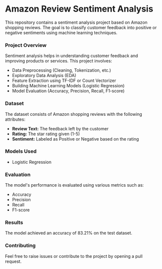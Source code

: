 # **Amazon Review Sentiment Analysis**
This repository contains a sentiment analysis project based on Amazon shopping reviews. The goal is to classify customer feedback into positive or negative sentiments using machine learning techniques.

### **Project Overview**
Sentiment analysis helps in understanding customer feedback and improving products or services. This project involves:

* Data Preprocessing (Cleaning, Tokenization, etc.)
* Exploratory Data Analysis (EDA)
* Feature Extraction using TF-IDF or Count Vectorizer
* Building Machine Learning Models (Logistic Regression)
* Model Evaluation (Accuracy, Precision, Recall, F1-score)

### **Dataset**
The dataset consists of Amazon shopping reviews with the following attributes:

* **Review Text:** The feedback left by the customer
* **Rating:** The star rating given (1-5)
* **Sentiment:** Labeled as Positive or Negative based on the rating

### **Models Used**
* Logistic Regression

### **Evaluation**
The model's performance is evaluated using various metrics such as:

* Accuracy
* Precision
* Recall
* F1-score

### **Results**
The model achieved an accuracy of 83.21% on the test dataset.

### **Contributing**
Feel free to raise issues or contribute to the project by opening a pull request.
